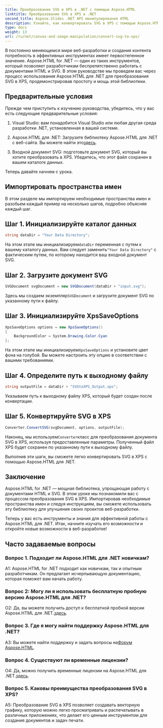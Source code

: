 ```yaml
---
title: Преобразование SVG в XPS в .NET с помощью Aspose.HTML
linktitle: Преобразование SVG в XPS в .NET
second_title: Aspose.Slides .NET API манипулирования HTML
description: Узнайте, как конвертировать SVG в XPS с помощью Aspose.HTML для .NET. Ускорьте свою веб-разработку с помощью этой мощной библиотеки.
type: docs
weight: 13
url: /ru/net/canvas-and-image-manipulation/convert-svg-to-xps/
---
```


В постоянно меняющемся мире веб-разработки и создания контента потребность в эффективных инструментах имеет первостепенное значение. Aspose.HTML for .NET — один из таких инструментов, который позволяет разработчикам беспрепятственно работать с документами HTML и SVG. В этом руководстве мы проведем вас через процесс использования Aspose.HTML для .NET для преобразования SVG в XPS, продемонстрировав простоту и мощь этой библиотеки.

## Предварительные условия

Прежде чем приступить к изучению руководства, убедитесь, что у вас есть следующие предварительные условия:

1. Visual Studio: вам понадобится Visual Studio или любая другая среда разработки .NET, установленная в вашей системе.

2.  Aspose.HTML для .NET: Загрузите библиотеку Aspose.HTML для .NET с веб-сайта. Вы можете найти это[здесь](https://releases.aspose.com/html/net/).

3. Входной документ SVG: подготовьте документ SVG, который вы хотите преобразовать в XPS. Убедитесь, что этот файл сохранен в вашем каталоге данных.

Теперь давайте начнем с урока.

## Импортировать пространства имен

В этом разделе мы импортируем необходимые пространства имен и разобьем каждый пример на несколько шагов, подробно объясняя каждый шаг.

## Шаг 1. Инициализируйте каталог данных

```csharp
string dataDir = "Your Data Directory";
```

 На этом этапе мы инициализируем`dataDir` переменная с путем к вашему каталогу данных. Вам следует заменить`"Your Data Directory"` с фактическим путем, по которому находится ваш входной документ SVG.

## Шаг 2. Загрузите документ SVG

```csharp
SVGDocument svgDocument = new SVGDocument(dataDir + "input.svg");
```

 Здесь мы создаем экземпляр`SVGDocument` и загрузите документ SVG по указанному пути к файлу.

## Шаг 3. Инициализируйте XpsSaveOptions

```csharp
XpsSaveOptions options = new XpsSaveOptions()
{
    BackgroundColor = System.Drawing.Color.Cyan
};
```

 На этом этапе мы инициализируем`XpsSaveOptions` и установите цвет фона на голубой. Вы можете настроить эту опцию в соответствии с вашими требованиями.

## Шаг 4. Определите путь к выходному файлу

```csharp
string outputFile = dataDir + "SVGtoXPS_Output.xps";
```

Указываем путь к выходному файлу XPS, который будет создан после конвертации.

## Шаг 5. Конвертируйте SVG в XPS

```csharp
Converter.ConvertSVG(svgDocument, options, outputFile);
```

 Наконец, мы используем`Converter`класс для преобразования документа SVG в XPS, используя предоставленные параметры. Полученный файл XPS будет сохранен по указанному пути к выходному файлу.

Выполнив эти шаги, вы сможете легко конвертировать SVG в XPS с помощью Aspose.HTML для .NET.

## Заключение

Aspose.HTML for .NET — мощная библиотека, упрощающая работу с документами HTML и SVG. В этом уроке мы познакомили вас с процессом преобразования SVG в XPS. Импортировав необходимые пространства имен и следуя инструкциям, вы сможете использовать эту библиотеку для улучшения своих проектов веб-разработки.

Теперь у вас есть инструменты и знания для эффективной работы с Aspose.HTML для .NET. Итак, начните изучать его возможности и откройте новые возможности в веб-разработке!

## Часто задаваемые вопросы

### Вопрос 1. Подходит ли Aspose.HTML для .NET новичкам?

A1: Aspose.HTML for .NET подходит как новичкам, так и опытным разработчикам. Он предлагает исчерпывающую документацию, которая поможет вам начать работу.

### Вопрос 2: Могу ли я использовать бесплатную пробную версию Aspose.HTML для .NET?

О2: Да, вы можете получить доступ к бесплатной пробной версии Aspose.HTML для .NET.[здесь](https://releases.aspose.com/).

### Вопрос 3. Где я могу найти поддержку Aspose.HTML для .NET?

 A3: Вы можете найти поддержку и задать вопросы на[Форум Aspose.HTML](https://forum.aspose.com/).

### Вопрос 4. Существуют ли временные лицензии?

 О4: Да, можно получить временные лицензии на Aspose.HTML для .NET.[здесь](https://purchase.aspose.com/temporary-license/).

### Вопрос 5. Каковы преимущества преобразования SVG в XPS?

A5: Преобразование SVG в XPS позволяет создавать векторную графику, которую можно легко просматривать и распечатывать в различных приложениях, что делает его ценным инструментом для создания документов и задач печати.